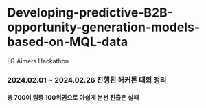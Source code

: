 # Developing-predictive-B2B-opportunity-generation-models-based-on-MQL-data
LG Aimers Hackathon


### 2024.02.01 ~ 2024.02.26 진행된 해커톤 대회 정리
#### 총 700여 팀중 100위권으로 아쉽게 본선 진출은 실패
